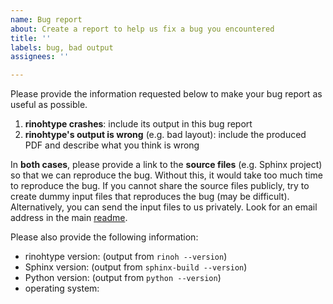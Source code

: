 ```yaml
---
name: Bug report
about: Create a report to help us fix a bug you encountered
title: ''
labels: bug, bad output
assignees: ''

---
```


Please provide the information requested below to make your bug report as useful as possible.

1. **rinohtype crashes**: include its output in this bug report
2. **rinohtype's output is wrong** (e.g. bad layout): include the produced PDF and describe what you think is wrong

In **both cases**, please provide a link to the **source files** (e.g. Sphinx project) so that we can reproduce the bug. Without this, it would take too much time to reproduce the bug. If you cannot share the source files publicly, try to create dummy input files that reproduces the bug (may be difficult). Alternatively, you can send the input files to us privately. Look for an email address in the main [readme](https://github.com/brechtm/rinohtype#rinohtype).

Please also provide the following information:
* rinohtype version: (output from `rinoh --version`)
* Sphinx version: (output from `sphinx-build --version`)
* Python version: (output from `python --version`)
* operating system:
